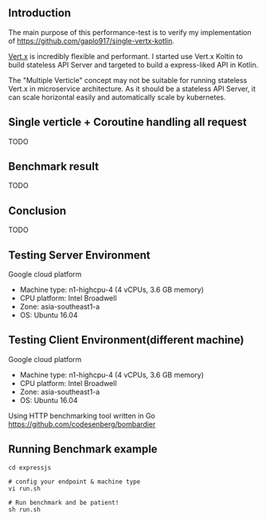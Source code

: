 ## Introduction
The main purpose of this performance-test is to verify my implementation of https://github.com/gaplo917/single-vertx-kotlin.

[Vert.x](http://vertx.io/) is incredibly flexible and performant. I started use
Vert.x Koltin to build stateless API Server and targeted to build a express-liked API in Kotlin.

The "Multiple Verticle" concept may not be suitable for running stateless
Vert.x in microservice architecture. As it should be a stateless API Server,
it can scale horizontal easily and automatically scale by kubernetes.

## Single verticle + Coroutine handling all request
TODO

## Benchmark result
TODO

## Conclusion
TODO


## Testing Server Environment
Google cloud platform
* Machine type: n1-highcpu-4 (4 vCPUs, 3.6 GB memory)
* CPU platform: Intel Broadwell
* Zone: asia-southeast1-a
* OS: Ubuntu 16.04


## Testing Client Environment(different machine)
Google cloud platform
* Machine type: n1-highcpu-4 (4 vCPUs, 3.6 GB memory)
* CPU platform: Intel Broadwell
* Zone: asia-southeast1-a
* OS: Ubuntu 16.04

Using HTTP benchmarking tool written in Go
https://github.com/codesenberg/bombardier


## Running Benchmark example
```
cd expressjs

# config your endpoint & machine type
vi run.sh

# Run benchmark and be patient!
sh run.sh
```
